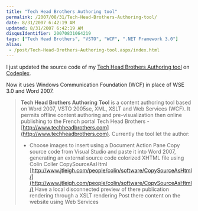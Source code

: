 ```yaml
---
title: "Tech Head Brothers Authoring tool"
permalink: /2007/08/31/Tech-Head-Brothers-Authoring-tool/
date: 8/31/2007 6:42:19 AM
updated: 8/31/2007 6:42:19 AM
disqusIdentifier: 20070831064219
tags: ["Tech Head Brothers", "VSTO", "WCF", ".NET Framework 3.0"]
alias:
 - /post/Tech-Head-Brothers-Authoring-tool.aspx/index.html
---
```

I just updated the source code of my [Tech Head Brothers Authoring tool](http://www.codeplex.com/THBAuthoring) on [Codeplex](http://www.codeplex.com/).

Now it uses Windows Communication Foundation (WCF) in place of WSE 3.0 and Word 2007.
<!-- more -->

> **Tech Head Brothers Authoring Tool** is a content authoring tool based on Word 2007, VSTO 2005se, XML, XSLT and Web Services (WCF).
> It permits offline content authoring and pre-visualization then online publishing to the French portal Tech Head Brothers - [http://www.techheadbrothers.com](http://www.techheadbrothers.com).
> Currently the tool let the author:
> 
> *   Choose images to insert using a Document Action Pane  Copy source code from Visual Studio and paste it into Word 2007, generating an external source code colorized XHTML file using Colin Coller CopySourceAsHtml [http://www.jtleigh.com/people/colin/software/CopySourceAsHtml/](http://www.jtleigh.com/people/colin/software/CopySourceAsHtml/)  Have a local disconnected preview of there publication rendering through a XSLT rendering  Post there content on the website using Web Services
